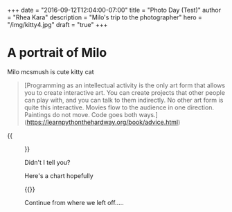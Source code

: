 +++
date = "2016-09-12T12:04:00-07:00"
title = "Photo Day (Test)"
author = "Rhea Kara"
description = "Milo's trip to the photographer"
hero = "/img/kitty4.jpg"
draft = "true"
+++

# A portrait of Milo

Milo mcsmush is cute kitty cat

> [Programming as an intellectual activity is the only art form that allows you to create interactive art. You can create projects that other people can play with, and you can talk to them indirectly. No other art form is quite this interactive. Movies flow to the audience in one direction. Paintings do not move. Code goes both ways.] (https://learnpythonthehardway.org/book/advice.html)

{{<figure src="/img/kitty1.jpg" title="A pretty kitty">}}

Didn't I tell you?

Here's a chart hopefully

{{<highcharts src="/charts/controversial.json" id="some-chart-dude">}}

Continue from where we left off.....
